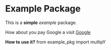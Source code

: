 # Example Package

This is a **simple** *example* package.


How about you pay Google a visit [Google](http://google.com)

**How to use it?** from example_pkg import multipY